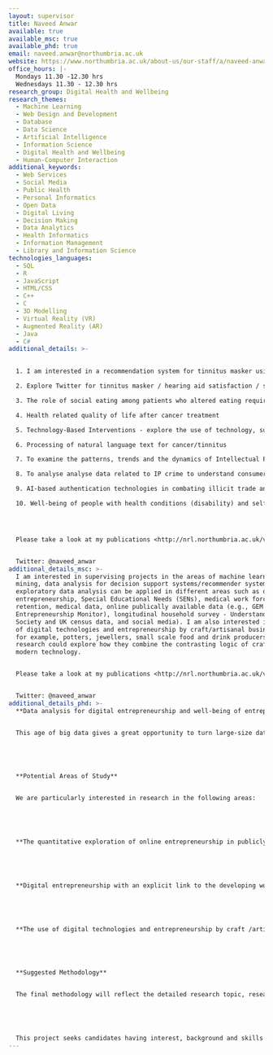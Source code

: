 ```yaml
---
layout: supervisor
title: Naveed Anwar
available: true
available_msc: true
available_phd: true
email: naveed.anwar@northumbria.ac.uk
website: https://www.northumbria.ac.uk/about-us/our-staff/a/naveed-anwar/
office_hours: |-
  Mondays 11.30 -12.30 hrs
  Wednesdays 11.30 - 12.30 hrs
research_group: Digital Health and Wellbeing
research_themes:
  - Machine Learning
  - Web Design and Development
  - Database
  - Data Science
  - Artificial Intelligence
  - Information Science
  - Digital Health and Wellbeing
  - Human-Computer Interaction
additional_keywords:
  - Web Services
  - Social Media
  - Public Health
  - Personal Informatics
  - Open Data
  - Digital Living
  - Decision Making
  - Data Analytics
  - Health Informatics
  - Information Management
  - Library and Information Science
technologies_languages:
  - SQL
  - R
  - JavaScript
  - HTML/CSS
  - C++
  - C
  - 3D Modelling
  - Virtual Reality (VR)
  - Augmented Reality (AR)
  - Java
  - C#
additional_details: >-
  

  1. I am interested in a recommendation system for tinnitus masker using some data. 

  2. Explore Twitter for tinnitus masker / hearing aid satisfaction / solution for not losing hearing aids

  3. The role of social eating among patients who altered eating requirements due to health or medical needs. 

  4. Health related quality of life after cancer treatment

  5. Technology-Based Interventions - explore the use of technology, such as telehealth, mobile apps, and virtual support groups, to enhance access to care and support services for cancer survivors.

  6. Processing of natural language text for cancer/tinnitus

  7. To examine the patterns, trends and the dynamics of Intellectual Property (IP) crime.

  8. To analyse analyse data related to IP crime to understand consumer behaviour (attitudes, motivations and purchasing patterns) for counterfeit products and copyright infringement 

  9. AI-based authentication technologies in combating illicit trade and counterfeiting

  10. Well-being of people with health conditions (disability) and self-employment




  Please take a look at my publications <http://nrl.northumbria.ac.uk/view/creators/Anwar=3ANaveed=3A=3A.html> for an idea of the kind of work I've done in the past and contact me at Naveed.Anwar@northumbria.ac.uk if you'd like to discuss anything. 


  Twitter: @naveed_anwar
additional_details_msc: >-
  I am interested in supervising projects in the areas of machine learning, data
  mining, data analysis for decision support systems/recommender systems. The
  exploratory data analysis can be applied in different areas such as digital
  entrepreneurship, Special Educational Needs (SENs), medical work force
  retention, medical data, online publically available data (e.g., GEM (Global
  Entrepreneurship Monitor), longitudinal household survey - Understanding
  Society and UK census data, and social media). I am also interested in the use
  of digital technologies and entrepreneurship by craft/artisanal businesses,
  for example, potters, jewellers, small scale food and drink producers. The
  research could explore how they combine the contrasting logic of craft and
  modern technology. 


  Please take a look at my publications <http://nrl.northumbria.ac.uk/view/creators/Anwar=3ANaveed=3A=3A.html> for an idea of the kind of work I've done in the past and contact me at Naveed.Anwar@northumbria.ac.uk if you'd like to discuss anything. 


  Twitter: @naveed_anwar
additional_details_phd: >-
  **Data analysis for digital entrepreneurship and well-being of entrepreneurs**


  This age of big data gives a great opportunity to turn large-size datasets with high-velocity and diverse structures into real advantage in many fields, such as health, economics, education and disaster prevention. This research proposal focuses on in-depth analysis of ‘publicly available large datasets’. Digital entrepreneurship is a broad domain and includes businesses predominantly operating online. The data analysis will be performed to explore one of the following aspects of digital entrepreneurship such as online retailers, portals, community sites and also businesses providing services to enable other businesses to operate online, such as web designers, platform providers and operators. This research will also to explore the well-being of these entrepreneurs.  


   


  **Potential Areas of Study**


  We are particularly interested in research in the following areas:


   


  **The quantitative exploration of online entrepreneurship in publicly available large datasets**, for example GEM (Global Entrepreneurship Monitor), longitudinal household survey - Understanding Society and UK census data. 


   


  **Digital entrepreneurship with an explicit link to the developing world**. This could either focus on digital entrepreneurship in developing countries or migrants from developing countries operating in their destination/host country.


   


  **The use of digital technologies and entrepreneurship by craft /artisanal businesses**, for example, potters, jewellers, small scale food and drink producers. The research could explore how they combine the contrasting logics of craft and modern technology.


   


  **Suggested Methodology**


  The final methodology will reflect the detailed research topic, research question and strengths of the student, but it is envisaged that this research will make use of both quantitative and qualitative approach. The main focus will be on quantitative research approach for processing large dataset such as longitudinal household survey - Understanding Society. The qualitative research approach will also be used based on case studies or in-depth interviews with practising entrepreneurs to support the quantitative work.


   


  This project seeks candidates having interest, background and skills in big data/data science and entrepreneurship.
---
```

